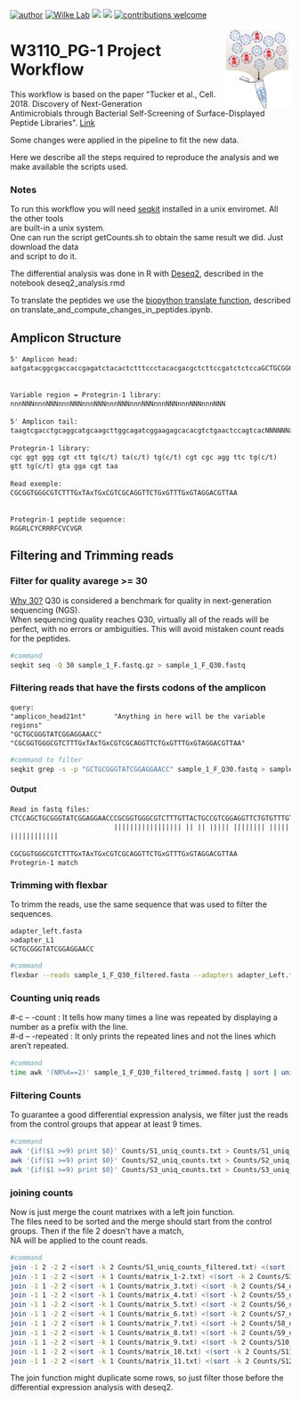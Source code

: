 [![author](https://img.shields.io/badge/author-Luiz_Carlos-blue.svg)](https://www.linkedin.com/in/luiz-carlos-vieira-4582797b/) [![Wilke Lab](https://img.shields.io/badge/Wilke-Lab-red.svg?style=flat)](https://wilkelab.org/) [![](https://img.shields.io/badge/python-3.8+-yellow.svg)](https://www.python.org/downloads/release/python) [![](https://img.shields.io/badge/R%20Version-4.2.0-yellow.svg)](https://cran.r-project.org/bin/windows/base/) [![contributions welcome](https://img.shields.io/badge/contributions-welcome-brightgreen.svg?style=flat)](https://github.com/ziul-bio/Analise-exploratoria-dados_COVIDBR/issues) 

<img width="120px" alt="Slay logo" align="right" src="figures/logo.png">


# W3110_PG-1 Project Workflow


This workflow is based on the paper "Tucker et al., Cell. 2018. Discovery of Next-Generation   
Antimicrobials through Bacterial Self-Screening of Surface-Displayed Peptide Libraries". [Link](https://www.cell.com/cell/fulltext/S0092-8674(17)31451-4?_returnURL=https%3A%2F%2Flinkinghub.elsevier.com%2Fretrieve%2Fpii%2FS0092867417314514%3Fshowall%3Dtrue)

Some changes were applied in the pipeline to fit the new data.  

Here we describe all the steps required to reproduce the analysis and we make available the scripts used.  


### Notes

To run this workflow you will need [seqkit](https://bioinf.shenwei.me/seqkit/) installed in a unix enviromet. All the other tools  
are built-in a unix system.  
One can run the script getCounts.sh to obtain the same result we did. Just download the data  
and script to do it.  

The differential analysis was done in R with [Deseq2](https://bioconductor.org/packages/release/bioc/html/DESeq2.html), described in the notebook deseq2_analysis.rmd

To translate the peptides we use the [biopython translate function](https://biopython.org/docs/1.75/api/Bio.Seq.html), described on translate_and_compute_changes_in_peptides.ipynb.



## Amplicon Structure

    5' Amplicon head:
    aatgatacggcgaccaccgagatctacactctttccctacacgacgctcttccgatctctccaGCTGCGGGTATCGGAGGAACC
                                                                

    Variable region = Protegrin-1 library:
    nnnNNNnnnNNNnnnNNNnnnNNNnnnNNNnnnNNNnnnNNNnnnNNNnnnNNN

    5' Amplicon tail:
    taagtcgacctgcaggcatgcaagcttggcagatcggaagagcacacgtctgaactccagtcacNNNNNNatctcgtatgccgtcttctgcttg  

    Protegrin-1 library: 
    cgc ggt ggg cgt ctt tg(c/t) ta(c/t) tg(c/t) cgt cgc agg ttc tg(c/t) gtt tg(c/t) gta gga cgt taa

    Read exemple:
    CGCGGTGGGCGTCTTTGxTAxTGxCGTCGCAGGTTCTGxGTTTGxGTAGGACGTTAA


    Protegrin-1 peptide sequence:
    RGGRLCYCRRRFCVCVGR



## Filtering and Trimming reads


### Filter for quality avarege >= 30

[Why 30?](https://www.illumina.com/science/technology/next-generation-sequencing/plan-experiments/quality-scores.html)
Q30 is considered a benchmark for quality in next-generation sequencing (NGS).  
When sequencing quality reaches Q30, virtually all of the reads will be perfect, with no errors or 
ambiguities. This will avoid mistaken count reads for the peptides.  

```bash
#command
seqkit seq -Q 30 sample_1_F.fastq.gz > sample_1_F_Q30.fastq
```


### Filtering reads that have the firsts codons of the amplicon

    query:
    "amplicon_head21nt"       "Anything in here will be the variable regions"
    "GCTGCGGGTATCGGAGGAACC"   "CGCGGTGGGCGTCTTTGxTAxTGxCGTCGCAGGTTCTGxGTTTGxGTAGGACGTTAA"

```bash
#command to filter
seqkit grep -s -p "GCTGCGGGTATCGGAGGAACC" sample_1_F_Q30.fastq > sample_1_F_Q30_filtered.fasta
```

#### Output
    Read in fastq files:
    CTCCAGCTGCGGGTATCGGAGGAACCCGCGGTGGGCGTCTTTGTTACTGCCGTCGGAGGTTCTGTGTTTGTGTAGGACGTTAAGTCGACCTGCAGGCATG                          
                              ||||||||||||||||| || || ||||| |||||||| ||||| ||||||||||||     
                              CGCGGTGGGCGTCTTTGxTAxTGxCGTCGCAGGTTCTGxGTTTGxGTAGGACGTTAA
    Protegrin-1 match


### Trimming with flexbar

To trimm the reads, use the same sequence that was used to filter the sequences.

    adapter_left.fasta
    >adapter_L1
    GCTGCGGGTATCGGAGGAACC


```bash
#command
flexbar --reads sample_1_F_Q30_filtered.fasta --adapters adapter_Left.fasta --adapter-trim-end ANY --target sample_1_F_Q30_filtered_trimmed
```


### Counting uniq reads

#-c – -count : It tells how many times a line was repeated by displaying a number as a prefix with the line.  
#-d – -repeated : It only prints the repeated lines and not the lines which aren’t repeated.  
 
```bash
#command
time awk '(NR%4==2)' sample_1_F_Q30_filtered_trimmed.fastq | sort | uniq -cd > Counts/S1_uniq.txt
```


### Filtering Counts

To guarantee a good differential expression analysis, we filter just the reads from the control groups that appear at least 9 times.
```bash
#command
awk '{if($1 >=9) print $0}' Counts/S1_uniq_counts.txt > Counts/S1_uniq_counts_filtered.txt
awk '{if($1 >=9) print $0}' Counts/S2_uniq_counts.txt > Counts/S2_uniq_counts_filtered.txt
awk '{if($1 >=9) print $0}' Counts/S3_uniq_counts.txt > Counts/S3_uniq_counts_filtered.txt
```


### joining counts

Now is just merge the count matrixes with a left join function.  
The files need to be sorted and the merge should start from the control groups. Then if the file 2 doesn't have a match,  
NA will be applied to the count reads.

```bash
#command
join -1 2 -2 2 <(sort -k 2 Counts/S1_uniq_counts_filtered.txt) <(sort -k 2 Counts/S2_uniq_counts_filtered.txt) -a1 > Counts/matrix_1-2.txt
join -1 1 -2 2 <(sort -k 1 Counts/matrix_1-2.txt) <(sort -k 2 Counts/S3_uniq_counts_filtered.txt) -a1 > Counts/matrix_3.txt
join -1 1 -2 2 <(sort -k 1 Counts/matrix_3.txt) <(sort -k 2 Counts/S4_uniq_counts.txt) -a1 > Counts/matrix_4.txt
join -1 1 -2 2 <(sort -k 1 Counts/matrix_4.txt) <(sort -k 2 Counts/S5_uniq_counts.txt) -a1 > Counts/matrix_5.txt
join -1 1 -2 2 <(sort -k 1 Counts/matrix_5.txt) <(sort -k 2 Counts/S6_uniq_counts.txt) -a1 > Counts/matrix_6.txt
join -1 1 -2 2 <(sort -k 1 Counts/matrix_6.txt) <(sort -k 2 Counts/S7_uniq_counts.txt) -a1 > Counts/matrix_7.txt
join -1 1 -2 2 <(sort -k 1 Counts/matrix_7.txt) <(sort -k 2 Counts/S8_uniq_counts.txt) -a1 > Counts/matrix_8.txt
join -1 1 -2 2 <(sort -k 1 Counts/matrix_8.txt) <(sort -k 2 Counts/S9_uniq_counts.txt) -a1 > Counts/matrix_9.txt
join -1 1 -2 2 <(sort -k 1 Counts/matrix_9.txt) <(sort -k 2 Counts/S10_uniq_counts.txt) -a1 > Counts/matrix_10.txt
join -1 1 -2 2 <(sort -k 1 Counts/matrix_10.txt) <(sort -k 2 Counts/S11_uniq_counts.txt) -a1 > Counts/matrix_11.txt
join -1 1 -2 2 <(sort -k 1 Counts/matrix_11.txt) <(sort -k 2 Counts/S12_uniq_counts.txt) -a1 > Counts/counts_matrix.txt
```

The join function might duplicate some rows, so just filter those before the differential expression analysis with deseq2.


